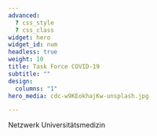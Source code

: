 ```yaml
---
advanced:
  ? css_style
  ? css_class
widget: hero
widget_id: num
headless: true
weight: 10
title: Task Force COVID-19
subtitle: ""
design:
  columns: "1"
hero_media: cdc-w9KEokhajKw-unsplash.jpg

---
```


Netzwerk Universitätsmedizin
